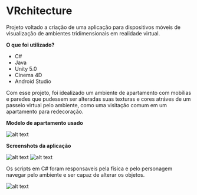 # VRchitecture
 Projeto voltado a criação de uma aplicação para dispositivos móveis de visualização de ambientes tridimensionais em realidade virtual. 

<b> O que foi utilizado? </b> 

<ul>
<li>C#</li>
<li>Java</li>
<li>Unity 5.0</li>
<li>Cinema 4D</li>
<li>Android Studio</li>
</ul>


Com esse projeto, foi idealizado um ambiente de apartamento com mobílias e paredes que pudessem ser alteradas suas texturas e cores atráves de um passeio virtual pelo ambiente, como uma visitação comum em um apartamento para redecoração.

<b> Modelo de apartamento usado </b>

![alt text](https://imgur.com/dYO88JJ.png)

<b> Screenshots da aplicação </b>

![alt text](https://imgur.com/OpgBoXB.png)
![alt text](https://imgur.com/qstKJ0L.png)

Os scripts em C# foram responsaveis pela física e pelo personagem navegar pelo ambiente e ser capaz de alterar os objetos.

![alt text](https://imgur.com/RlbLnK5.png)

